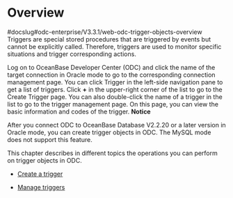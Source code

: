 Overview 
=============================
#docslug#odc-enterprise/V3.3.1/web-odc-trigger-objects-overview
Triggers are special stored procedures that are triggered by events but cannot be explicitly called. Therefore, triggers are used to monitor specific situations and trigger corresponding actions. 

Log on to OceanBase Developer Center (ODC) and click the name of the target connection in Oracle mode to go to the corresponding connection management page. You can click Trigger in the left-side navigation pane to get a list of triggers. Click **+** in the upper-right corner of the list to go to the Create Trigger page. You can also double-click the name of a trigger in the list to go to the trigger management page. On this page, you can view the basic information and codes of the trigger. 
**Notice**



After you connect ODC to OceanBase Database V2.2.20 or a later version in Oracle mode, you can create trigger objects in ODC. The MySQL mode does not support this feature.

This chapter describes in different topics the operations you can perform on trigger objects in ODC.

* [Create a trigger](../../../7.client-odc-user-guide/10.client-odc-database-objects/7.client-odc-trigger-objects/2.client-odc-create-a-trigger.md)

  

* [Manage triggers](../../../7.client-odc-user-guide/10.client-odc-database-objects/7.client-odc-trigger-objects/3.client-odc-manage-triggers.md)

  



